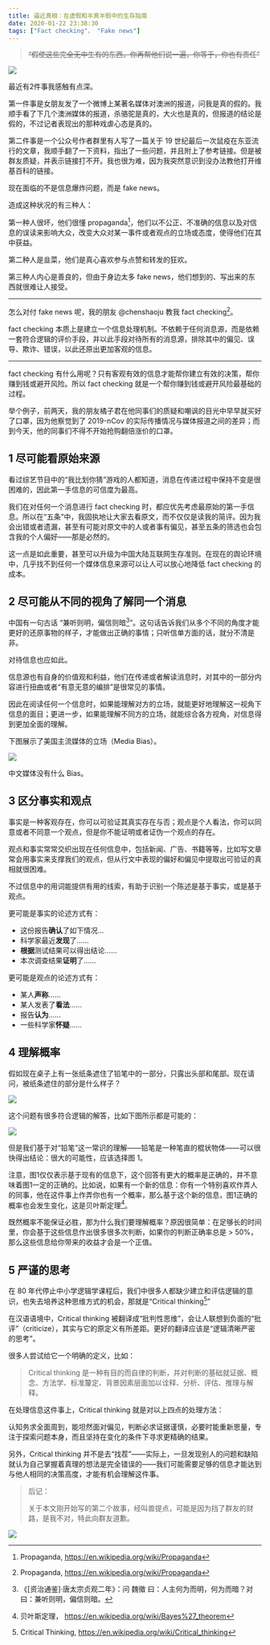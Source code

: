 ```yaml
---
title: 逼近真相：在虚假和半真半假中的生存指南
date: 2020-01-22 23:38:30
tags: ["Fact checking"， "Fake news"]
---
```


> ~~“假使这些完全无中生有的东西，你再帮他们说一遍，你等于，你也有责任”~~

![](./a-guide-to-surviving-fake-news/fake-news.jpg)

最近有2件事我感触有点深。

第一件事是女朋友发了一个微博上某著名媒体对澳洲的报道，问我是真的假的。我顺手看了下几个澳洲媒体的报道，杀骆驼是真的，大火也是真的，但报道的结论是假的，不过记者表现出的那种戏虐心态是真的。

第二件事是一个公众号作者群里有人写了一篇关于 19 世纪最后一次鼠疫在东亚流行的文章，我顺手翻了一下资料，指出了一些问题，并且附上了参考链接。但是被群友质疑，并表示链接打不开。我也很为难，因为我突然意识到没办法教他打开维基百科的链接。

现在面临的不是信息爆炸问题，而是 fake news。

造成这种状况的有三种人：

第一种人很坏，他们很懂 propaganda[^1]，他们以不公正、不准确的信息以及对信息的误读来影响大众，改变大众对某一事件或者观点的立场或态度，使得他们在其中获益。

第二种人是韭菜，他们是真心喜欢参与点赞和转发的狂欢。

第三种人内心是善良的，但由于身边太多 fake news，他们想到的、写出来的东西就很难让人接受。

---

怎么对付 fake news 呢，我的朋友 @chenshaoju 教我 fact checking[^1]。

fact checking 本质上是建立一个信息处理机制。不依赖于任何消息源，而是依赖一套符合逻辑的评价手段，并以此手段对待所有的消息源，排除其中的偏见、误导、欺诈、错误，以此还原出更加客观的信息。

---

fact checking 有什么用呢？只有客观有效的信息才能帮你建立有效的决策，帮你赚到钱或避开风险。所以 fact checking 就是一个帮你赚到钱或避开风险最基础的过程。

举个例子，前两天，我的朋友橘子君在他同事们的质疑和嘲讽的目光中早早就买好了口罩，因为他察觉到了 2019-nCov 的实际传播情况与媒体报道之间的差异；而到今天，他的同事们不得不开始抢购翻倍涨价的口罩。

## 1 尽可能看原始来源

看过综艺节目中的“我比划你猜”游戏的人都知道，消息在传递过程中保持不变是很困难的，因此第一手信息的可信度为最高。

我们在对任何一个消息进行 fact checking 时，都应优先考虑最原始的第一手信息。所以在“五条”中，我固执地让大家去看原文，而不仅仅是读我的简评。因为我会出错或者遗漏，甚至有可能对原文中的人或者事有偏见，甚至五条的筛选也会包含我的个人偏好——那是必然的。

这一点是如此重要，甚至可以升级为中国大陆互联网生存准则。在现在的舆论环境中，几乎找不到任何一个媒体信息来源可以让人可以放心地降低 fact checking 的成本。

## 2 尽可能从不同的视角了解同一个消息

中国有一句古话 “兼听则明，偏信则暗[^3]”。这句话告诉我们从多个不同的角度才能更好的还原事物的样子，才能做出正确的事情；只听信单方面的话，就分不清是非。

对待信息也应如此。

信息源也有自身的价值观和利益，他们在传递或者解读消息时，对其中的一部分内容进行扭曲或者“有意无意的编排”是很常见的事情。

因此在阅读任何一个信息时，如果能理解对方的立场，就能更好地理解这一视角下信息的面目；更进一步，如果能理解不同方的立场，就能综合各方视角，对信息得到更加全面的理解。

下图展示了美国主流媒体的立场（Media Bias）。

![](./a-guide-to-surviving-fake-news/media-bias.jpg)

中文媒体没有什么 Bias。

## 3 区分事实和观点

事实是一种客观存在，你可以可验证其真实存在与否；观点是个人看法，你可以同意或者不同意一个观点，但是你不能证明或者证伪一个观点的存在。

观点和事实常常交织出现在任何信息中，包括新闻、广告、书籍等等，比如写文章常会用事实来支撑我们的观点，但从行文中表现的偏好和偏见中提取出可验证的真相就很困难。

不过信息中的用词能提供有用的线索，有助于识别一个陈述是基于事实，或是基于观点。

更可能是事实的论述方式有：

- 这份报告**确认**了如下情况…
- 科学家最近**发现**了……
- **根据**测试结果可以得出结论……
- 本次调查结果**证明**了……

更可能是观点的论述方式有：

- 某人**声称**……
- 某人发表了**看法**……
- 报告**认为**……
- 一些科学家**怀疑**……

## 4 理解概率

假如现在桌子上有一张纸条遮住了铅笔中的一部分，只露出头部和尾部。现在请问，被纸条遮住的部分是什么样子？

![](./a-guide-to-surviving-fake-news/quiz-1.png)

这个问题有很多符合逻辑的解答，比如下图所示都是可能的：

![](./a-guide-to-surviving-fake-news/options-1.png)

但是我们基于对“铅笔”这一常识的理解——铅笔是一种笔直的棍状物体——可以很快得出结论：很大的可能性，应该选择图 1。

注意，图1仅仅表示基于现有的信息下，这个回答有更大的概率是正确的，并不意味着图1一定的正确的。比如说，如果有一个新的信息：你有一个特别喜欢作弄人的同事，他在这件事上作弄你也有一个概率，那么基于这个新的信息，图1正确的概率也会发生变化，这是贝叶斯定理[^4]。

既然概率不能保证必胜，那为什么我们要理解概率？原因很简单：在足够长的时间里，你会基于这些信息作出很多很多次判断，如果你的判断正确率总是 > 50%，那么这些信息给你带来的收益才会是一个正值。

## 5 严谨的思考

在 80 年代停止中小学逻辑学课程后，我们中很多人都缺少建立和评估逻辑的意识，也失去培养这种思维方式的机会，那就是“Critical thinking[^5]”

在汉语语境中，Critical thinking 被翻译成“批判性思维”，会让人联想到负面的“批评”（criticize），其实与它的原定义有所差距。更好的翻译应该是“逻辑清晰严密的思考”。

很多人尝试给它一个明确的定义，比如：

> Critical thinking 是一种有目的而自律的判断，并对判断的基础就证据、概念、方法学、标准釐定、背景因素层面加以诠释、分析、评估、推理与解释。

在处理信息这件事上，Critical thinking 就是对以上四点的处理方法：

认知务求全面周到，能坦然面对偏见，判断必求证据谨慎，必要时能重新思量，专注于探索问题本身，而且坚持在变化的条件下寻求更精确的结果。

另外，Critical thinking 并不是去“找茬”——实际上，一旦发现别人的问题和缺陷就认为自己掌握着真理的想法是完全错误的——我们可能需要足够的信息才能达到与他人相同的决策高度，才能有机会理解这件事。

> 后记：
>
> 关于本文刚开始写的第二个故事，经叫兽提点，可能是因为挡了群友的财路，是我不对，特此向群友道歉。

![](./a-guide-to-surviving-fake-news/respect.png)

[^1]: Propaganda, https://en.wikipedia.org/wiki/Propaganda
[^2]: Fact checking, https://en.wikipedia.org/wiki/Fact-checking#Informal_fact-checking
[^3]: 《[资治通鉴]·唐太宗贞观二年》：问 魏徵 曰：人主何为而明，何为而暗？对曰：兼听则明，偏信则暗。
[^4]: 贝叶斯定理， https://en.wikipedia.org/wiki/Bayes%27_theorem
[^5]: Critical Thinking, https://en.wikipedia.org/wiki/Critical_thinking

